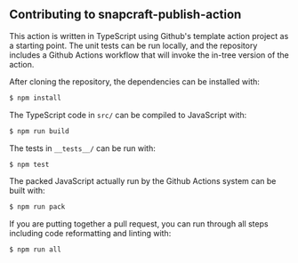 ## Contributing to snapcraft-publish-action

This action is written in TypeScript using Github's template action
project as a starting point.  The unit tests can be run locally, and
the repository includes a Github Actions workflow that will invoke the
in-tree version of the action.

After cloning the repository, the dependencies can be installed with:
```bash
$ npm install
```

The TypeScript code in `src/` can be compiled to JavaScript with:
```bash
$ npm run build
```

The tests in `__tests__/` can be run with:
```bash
$ npm test
```

The packed JavaScript actually run by the Github Actions system can be
built with:
```bash
$ npm run pack
```

If you are putting together a pull request, you can run through all
steps including code reformatting and linting with:
```bash
$ npm run all
```
